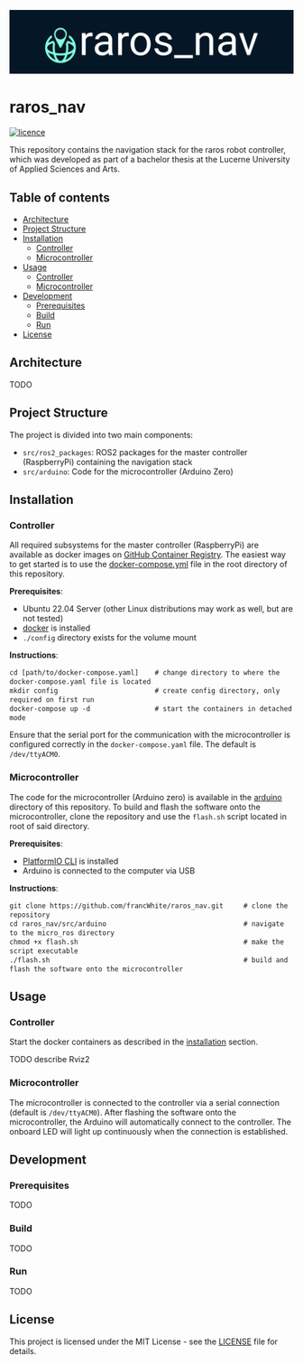 ![logo](doc/img/logo-banner.png)

# raros_nav
[![licence](https://img.shields.io/github/license/francWhite/raros_nav)](https://github.com/francWhite/raros_nav/blob/main/LICENSE)

This repository contains the navigation stack for the raros robot controller, which was developed as part of a bachelor thesis at the Lucerne University of Applied Sciences and Arts.

## Table of contents
- [Architecture](#architecture)
- [Project Structure](#project-structure)
- [Installation](#installation)
  - [Controller](#controller_install)
  - [Microcontroller](#microcontroller_install)
- [Usage](#usage)
  - [Controller](#microcontroller_usage)
  - [Microcontroller](#microcontroller_usage)
- [Development](#development)
  - [Prerequisites](#prerequisites)
  - [Build](#build)
  - [Run](#run)
- [License](#license)


## Architecture
TODO

## Project Structure
The project is divided into two main components:
- `src/ros2_packages`: ROS2 packages for the master controller (RaspberryPi) containing the navigation stack
- `src/arduino`: Code for the microcontroller (Arduino Zero)

## Installation
<a name="controller_install"></a>
### Controller
All required subsystems for the master controller (RaspberryPi) are available as docker images on [GitHub Container Registry](https://github.com/francWhite?tab=packages&repo_name=raros_nav).
The easiest way to get started is to use the [docker-compose.yml](https://github.com/francWhite/raros_nav/blob/main/docker-compose.yaml)
file in the root directory of this repository.

**Prerequisites**:
- Ubuntu 22.04 Server (other Linux distributions may work as well, but are not tested)
- [docker](https://docs.docker.com/engine/install/) is installed
- `./config` directory exists for the volume mount

**Instructions**:
```shell
cd [path/to/docker-compose.yaml]    # change directory to where the docker-compose.yaml file is located
mkdir config                        # create config directory, only required on first run
docker-compose up -d                # start the containers in detached mode
```

Ensure that the serial port for the communication with the microcontroller is configured correctly in the `docker-compose.yaml` file.
The default is `/dev/ttyACM0`.

<a name="microcontroller_install"></a>
### Microcontroller
The code for the microcontroller (Arduino zero) is available in the [arduino](https://github.com/francWhite/raros_nav/tree/main/src/arduino)
directory of this repository. To build and flash the software onto the microcontroller, clone the repository and use the `flash.sh` script located in root of said directory.

**Prerequisites**:
- [PlatformIO CLI](https://docs.platformio.org/en/stable/core/installation/index.html) is installed
- Arduino is connected to the computer via USB

**Instructions**:
```shell
git clone https://github.com/francWhite/raros_nav.git     # clone the repository
cd raros_nav/src/arduino                                  # navigate to the micro_ros directory
chmod +x flash.sh                                         # make the script executable
./flash.sh                                                # build and flash the software onto the microcontroller
```

## Usage

<a name="controller_usage"></a>
### Controller
Start the docker containers as described in the [installation](#controller_install) section.

TODO describe Rviz2

<a name="microcontroller_usage"></a>
### Microcontroller
The microcontroller is connected to the controller via a serial connection (default is `/dev/ttyACM0`). After flashing the software onto the microcontroller,
the Arduino will automatically connect to the controller. The onboard LED will light up continuously when the connection is established.

## Development

<a name="prerequisites"></a>
### Prerequisites
TODO

<a name="build"></a>
### Build
TODO

<a name="run"></a>
### Run
TODO


## License
This project is licensed under the MIT License - see the [LICENSE](LICENSE) file for details.
